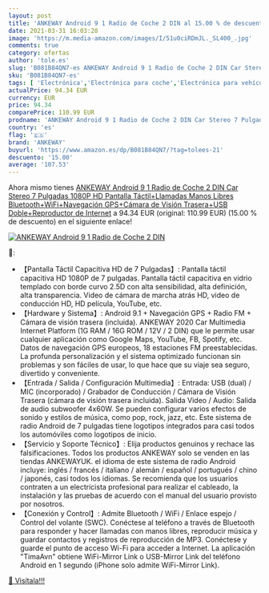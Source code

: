 ```yaml
---
layout: post
title: 'ANKEWAY Android 9 1 Radio de Coche 2 DIN al 15.00 % de descuento'
date: 2021-03-31 16:03:28
image: 'https://m.media-amazon.com/images/I/51u0ciRDmJL._SL400_.jpg'
comments: true
category: ofertas
author: 'tole.es'
slug: 'B081B84QN7-es ANKEWAY Android 9 1 Radio de Coche 2 DIN Car Stereo 7...'
sku: 'B081B84QN7-es'
tags: [ 'Electrónica','Electrónica para coche','Electrónica para vehículos','Sistemas de vídeo integrado para salpicadero de coche','Vídeo para coche','android','ankeway', ]
actualPrice: 94.34 EUR
currency: EUR
price: 94.34
comparePrice: 110.99 EUR
prodname: 'ANKEWAY Android 9 1 Radio de Coche 2 DIN Car Stereo 7 Pulgadas 1080P HD Pantalla Táctil+Llamadas Manos Libres Bluetooth+WiFi+Navegación GPS+Cámara de Visión Trasera+USB Doble+Reproductor de Internet'
country: 'es'
flag: '🇪🇸'
brand: 'ANKEWAY'
buyurl: 'https://www.amazon.es/dp/B081B84QN7/?tag=tolees-21'
descuento: '15.00'
average: '107.53'
---
```


Ahora mismo tienes [ANKEWAY Android 9 1 Radio de Coche 2 DIN Car Stereo 7 Pulgadas 1080P HD Pantalla Táctil+Llamadas Manos Libres Bluetooth+WiFi+Navegación GPS+Cámara de Visión Trasera+USB Doble+Reproductor de Internet](https://www.amazon.es/dp/B081B84QN7/?tag=tolees-21) a 94.34 EUR (original: 110.99 EUR) (15.00 %  de descuento) en el siguiente enlace!

[![ANKEWAY Android 9 1 Radio de Coche 2 DIN](https://m.media-amazon.com/images/I/51u0ciRDmJL._SL400_.jpg)](https://www.amazon.es/dp/B081B84QN7/?tag=tolees-21)

🔎:

- 【Pantalla Táctil Capacitiva HD de 7 Pulgadas】: Pantalla táctil capacitiva HD 1080P de 7 pulgadas. Pantalla táctil capacitiva en vidrio templado con borde curvo 2.5D con alta sensibilidad, alta definición, alta transparencia. Video de cámara de marcha atrás HD, video de conducción HD, HD película, YouTube, etc.
- 【Hardware y Sistema】: Android 9.1 + Navegación GPS + Radio FM + Cámara de visión trasera (incluida). ANKEWAY 2020 Car Multimedia Internet Platform (1G RAM / 16G ROM / 12V / 2 DIN) que le permite usar cualquier aplicación como Google Maps, YouTube, FB, Spotify, etc. Datos de navegación GPS europeos, 18 estaciones FM preestablecidas. La profunda personalización y el sistema optimizado funcionan sin problemas y son fáciles de usar, lo que hace que su viaje sea seguro, divertido y conveniente.
- 【Entrada / Salida / Configuración Multimedia】: Entrada: USB (dual) / MIC (incorporado) / Grabador de Conducción / Cámara de Visión Trasera (cámara de visión trasera incluida). Salida Video / Audio: Salida de audio subwoofer 4x60W. Se pueden configurar varios efectos de sonido y estilos de música, como pop, rock, jazz, etc. Este sistema de radio Android de 7 pulgadas tiene logotipos integrados para casi todos los automóviles como logotipos de inicio.
- 【Servicio y Soporte Técnico】: Elija productos genuinos y rechace las falsificaciones. Todos los productos ANKEWAY solo se venden en las tiendas ANKEWAYUK. el idioma de este sistema de radio Android incluye: inglés / francés / italiano / alemán / español / portugués / chino / japonés, casi todos los idiomas. Se recomienda que los usuarios contraten a un electricista profesional para realizar el cableado, la instalación y las pruebas de acuerdo con el manual del usuario provisto por nosotros.
- 【Conexión y Control】: Admite Bluetooth / WiFi / Enlace espejo / Control del volante (SWC). Conéctese al teléfono a través de Bluetooth para responder y hacer llamadas con manos libres, reproducir música y guardar contactos y registros de reproducción de MP3. Conéctese y guarde el punto de acceso Wi-Fi para acceder a Internet. La aplicación "TimaAvn" obtiene WiFi-Mirror Link o USB-Mirror Link del teléfono Android en 1 segundo (iPhone solo admite WiFi-Mirror Link).

[🛒 Visítala!!!](https://www.amazon.es/dp/B081B84QN7/?tag=tolees-21)
